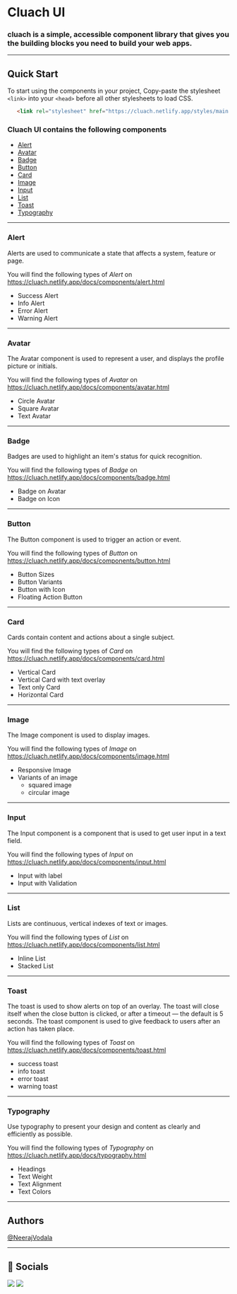 # Cluach UI
### cluach is a simple, accessible component library that gives you the building blocks you need to build your web apps.
---

## Quick Start

To start using the components in your project, Copy-paste the stylesheet `<link>` into your `<head>` before all other stylesheets to load CSS.

```html
   <link rel="stylesheet" href="https://cluach.netlify.app/styles/main.css">
```
### Cluach UI contains the following components

- [Alert](#alert)
- [Avatar](#avatar)
- [Badge](#badge)
- [Button](#button)
- [Card](#card)
- [Image](#image)
- [Input](#input)
- [List](#list)
- [Toast](#toast)
- [Typography](#Typography)

---

### Alert

Alerts are used to communicate a state that affects a system, feature or page.

You will find the following types of _Alert_ on https://cluach.netlify.app/docs/components/alert.html

- Success Alert
- Info Alert
- Error Alert
- Warning Alert

---

### Avatar

The Avatar component is used to represent a user, and displays the profile picture or initials.

You will find the following types of _Avatar_ on https://cluach.netlify.app/docs/components/avatar.html

- Circle Avatar
- Square Avatar
- Text Avatar

---

### Badge

Badges are used to highlight an item's status for quick recognition.

You will find the following types of _Badge_ on https://cluach.netlify.app/docs/components/badge.html

- Badge on Avatar
- Badge on Icon

---

### Button

The Button component is used to trigger an action or event.

You will find the following types of _Button_ on https://cluach.netlify.app/docs/components/button.html

- Button Sizes
- Button Variants
- Button with Icon
- Floating Action Button

---

### Card

Cards contain content and actions about a single subject.

You will find the following types of _Card_ on https://cluach.netlify.app/docs/components/card.html

- Vertical Card
- Vertical Card with text overlay
- Text only Card
- Horizontal Card

---

### Image

The Image component is used to display images.

You will find the following types of _Image_ on https://cluach.netlify.app/docs/components/image.html

- Responsive Image
- Variants of an image
  - squared image
  - circular image

---

### Input

The Input component is a component that is used to get user input in a text field.

You will find the following types of _Input_ on https://cluach.netlify.app/docs/components/input.html

- Input with label
- Input with Validation

---

### List

Lists are continuous, vertical indexes of text or images.

You will find the following types of _List_ on https://cluach.netlify.app/docs/components/list.html

- Inline List
- Stacked List

---

### Toast

The toast is used to show alerts on top of an overlay. The toast will close itself when the close button is clicked, or after a timeout — the default is 5 seconds. The toast component is used to give feedback to users after an action has taken place.

You will find the following types of _Toast_ on https://cluach.netlify.app/docs/components/toast.html

- success toast
- info toast
- error toast
- warning toast

---

### Typography

Use typography to present your design and content as clearly and efficiently as possible.

You will find the following types of _Typography_ on https://cluach.netlify.app/docs/typography.html

- Headings
- Text Weight
- Text Alignment
- Text Colors

---

## Authors

[@NeerajVodala](https://github.com/NeerajVodala)

---

## 🔗 Socials

<a href="https://twitter.com/neerajvodala21"><img src="https://img.shields.io/badge/Twitter-1DA1F2?style=for-the-badge&logo=twitter&logoColor=white"/></a>
<a href="https://www.linkedin.com/in/neerajvodala/"><img src="https://img.shields.io/badge/LinkedIn-0077B5?style=for-the-badge&logo=linkedin&logoColor=white"/></a>
